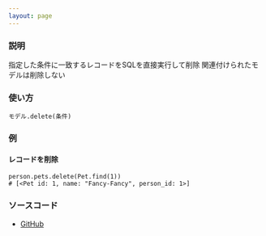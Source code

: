 ```yaml
---
layout: page
---
```

### 説明
指定した条件に一致するレコードをSQLを直接実行して削除
関連付けられたモデルは削除しない

### 使い方
    モデル.delete(条件)

### 例
#### レコードを削除
    person.pets.delete(Pet.find(1))
    # [<Pet id: 1, name: "Fancy-Fancy", person_id: 1>]

### ソースコード
* [GitHub](https://github.com/rails/rails/blob/f33d52c95217212cbacc8d5e44b5a8e3cdc6f5b3/activerecord/lib/active_record/associations/collection_proxy.rb#L617)